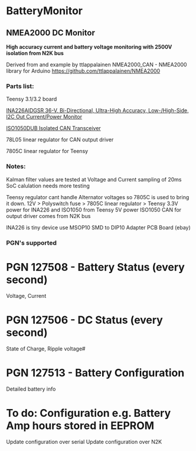 # BatteryMonitor
## NMEA2000 DC Monitor

**High accuracy current and battery voltage monitoring with
2500V isolation from N2K bus**

Derived from and example by ttlappalainen
NMEA2000_CAN - NMEA2000 library for Arduino 
https://github.com/ttlappalainen/NMEA2000


### Parts list:

Teensy 3.1/3.2 board

[INA226AIDGSR 36-V, Bi-Directional, Ultra-High Accuracy, Low-/High-Side, I2C Out Current/Power Monitor](http://www.ti.com/product/INA226)

[ISO1050DUB  Isolated CAN Transceiver](http://www.ti.com/lit/ds/symlink/iso1050.pdf)

78L05 linear regulator for CAN output driver

7805C linear regulator for Teensy


### Notes:
Kalman filter values are tested at Voltage and Current sampling of 20ms
SoC calulation needs more testing

Teensy regulator cant handle Alternator voltages so 7805C is used to bring it down.
12V > Polyswitch fuse > 7805C linear regulator > Teensy
3.3V power for INA226 and ISO1050 from Teensy
5V power ISO1050 CAN for output driver comes from N2K bus

INA226 is tiny device use MSOP10 SMD to DIP10 Adapter PCB Board (ebay)

### PGN's supported
# PGN 127508 - Battery Status (every second)
  Voltage, Current
# PGN 127506 - DC Status (every second)
  State of Charge, Ripple voltage# 
# PGN 127513 - Battery Configuration
  Detailed battery info

# To do: Configuration e.g. Battery Amp hours stored in EEPROM
  Update configuration over serial
  Update configuration over N2K

